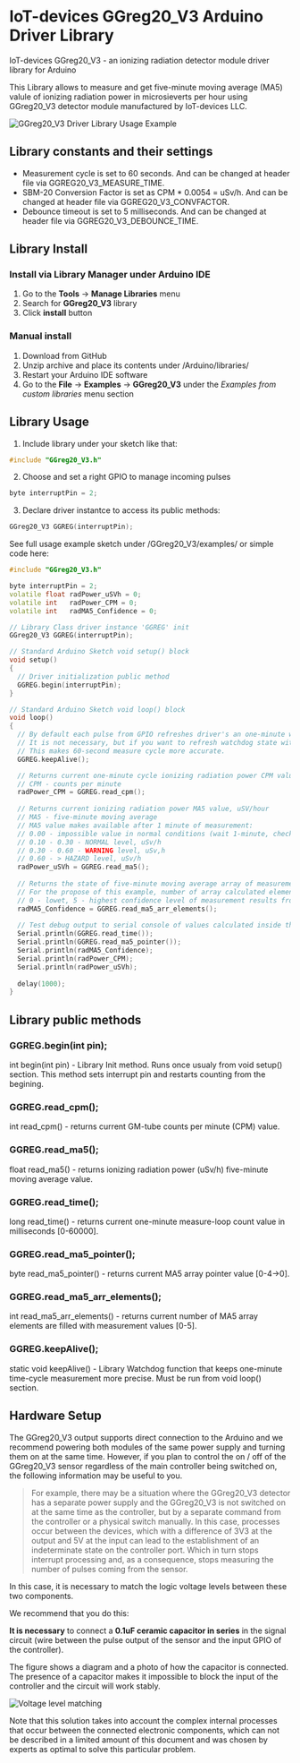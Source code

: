 # IoT-devices GGreg20_V3 Arduino Driver Library

IoT-devices GGreg20_V3 - an ionizing radiation detector module driver library for Arduino

This Library allows to measure and get five-minute moving average (MA5) valule of ionizing radiation power in microsieverts per hour using GGreg20_V3 detector module manufactured by IoT-devices LLC. 

![GGreg20_V3 Driver Library Usage Example](https://github.com/iotdevicesdev/GGreg20_V3/blob/main/extras/GGreg20_V3_Library_Example_Test_ArduinoComunityLogo_IoT-devicesLogo.png)

## Library constants and their settings
- Measurement cycle is set to 60 seconds. And can be changed at header file via GGREG20_V3_MEASURE_TIME.
- SBM-20 Conversion Factor is set as CPM * 0.0054 = uSv/h. And can be changed at header file via GGREG20_V3_CONVFACTOR.
- Debounce timeout is set to 5 milliseconds. And can be changed at header file via GGREG20_V3_DEBOUNCE_TIME.

## Library Install
### Install via Library Manager under Arduino IDE
1. Go to the **Tools** -> **Manage Libraries** menu
2. Search for **GGreg20_V3** library
3. Click **install** button
### Manual install
1. Download from GitHub
2. Unzip archive and place its contents under /Arduino/libraries/
3. Restart your Arduino IDE software
4. Go to the **File** -> **Examples** -> **GGreg20_V3** under the _Examples from custom libraries_ menu section

## Library Usage

1. Include library under your sketch like that:
````C++
#include "GGreg20_V3.h"
````
2. Choose and set a right GPIO to manage incoming pulses
````C++
byte interruptPin = 2;
````
3. Declare driver instantce to access its public methods:
````C++
GGreg20_V3 GGREG(interruptPin);
````
See full usage example sketch under /GGreg20_V3/examples/ or simple code here:
````C++
#include "GGreg20_V3.h"

byte interruptPin = 2;
volatile float radPower_uSVh = 0;
volatile int   radPower_CPM = 0;
volatile int   radMA5_Confidence = 0;

// Library Class driver instance 'GGREG' init
GGreg20_V3 GGREG(interruptPin);

// Standard Arduino Sketch void setup() block
void setup()
{
  // Driver initialization public method
  GGREG.begin(interruptPin);
}

// Standard Arduino Sketch void loop() block
void loop()
{
  // By default each pulse from GPIO refreshes driver's an one-minute watchdog time counter.
  // It is not necessary, but if you want to refresh watchdog state with a higher frequency, you may also call it from the void loop() here.
  // This makes 60-second measure cycle more accurate.
  GGREG.keepAlive();

  // Returns current one-minute cycle ionizing radiation power CPM value, uSV/hour
  // CPM - counts per minute
  radPower_CPM = GGREG.read_cpm();
  
  // Returns current ionizing radiation power MA5 value, uSV/hour
  // MA5 - five-minute moving average
  // MA5 value makes available after 1 minute of measurement:
  // 0.00 - impossible value in normal conditions (wait 1-minute, check sensor, wiring and power)
  // 0.10 - 0.30 - NORMAL level, uSv/h
  // 0.30 - 0.60 - WARNING level, uSv,h
  // 0.60 - > HAZARD level, uSv/h
  radPower_uSVh = GGREG.read_ma5();
  
  // Returns the state of five-minute moving average array of measurements
  // For the propose of this example, number of array calculated elements may be treated as confidence level
  // 0 - lowet, 5 - highest confidence level of measurement results from program start
  radMA5_Confidence = GGREG.read_ma5_arr_elements();
  
  // Test debug output to serial console of values calculated inside the GGreg20_V3 driver library
  Serial.println(GGREG.read_time());
  Serial.println(GGREG.read_ma5_pointer());
  Serial.println(radMA5_Confidence);
  Serial.println(radPower_CPM);
  Serial.println(radPower_uSVh);
  
  delay(1000);
}
````

## Library public methods
### GGREG.begin(int pin);
int begin(int pin) - Library Init method. Runs once usualy from void setup() section. This method sets interrupt pin and restarts counting from the begining. 

### GGREG.read_cpm();
int read_cpm() - returns current GM-tube counts per minute (CPM) value.

### GGREG.read_ma5();
float read_ma5() - returns ionizing radiation power (uSv/h) five-minute moving average value.

### GGREG.read_time();
long read_time()  - returns current one-minute measure-loop count value in milliseconds [0-60000].

### GGREG.read_ma5_pointer();
byte read_ma5_pointer() - returns current MA5 array pointer value [0-4->0].

### GGREG.read_ma5_arr_elements();
int read_ma5_arr_elements() - returns current number of MA5 array elements are filled with measurement values [0-5].

### GGREG.keepAlive();
static void keepAlive() - Library Watchdog function that keeps one-minute time-cycle measurement more precise. Must be run from void loop() section.

## Hardware Setup
The GGreg20_V3 output supports direct connection to the Arduino and we recommend powering both modules of the same power supply and turning them on at the same time.
However, if you plan to control the on / off of the GGreg20_V3 sensor regardless of the main controller being switched on, the following information may be useful to you.

>For example, there may be a situation where the GGreg20_V3 detector has a separate power supply and the GGreg20_V3 is not switched on at the same time as the controller, but by a separate command from the controller or a physical switch manually.
In this case, processes occur between the devices, which with a difference of 3V3 at the output and 5V at the input can lead to the establishment of an indeterminate state on the controller port. Which in turn stops interrupt processing and, as a consequence, stops measuring the number of pulses coming from the sensor.

In this case, it is necessary to match the logic voltage levels between these two components.

We recommend that you do this:

**It is necessary** to connect a **0.1uF ceramic capacitor in series** in the signal circuit (wire between the pulse output of the sensor and the input GPIO of the controller). 

The figure shows a diagram and a photo of how the capacitor is connected. The presence of a capacitor makes it impossible to block the input of the controller and the circuit will work stably.

![Voltage level matching](https://github.com/iotdevicesdev/GGreg20_V3/blob/main/extras/GGreg20_V3_Voltage-Level-Matching-3v3Output-5vInput_wLogo.jpg)

Note that this solution takes into account the complex internal processes that occur between the connected electronic components, which can not be described in a limited amount of this document and was chosen by experts as optimal to solve this particular problem.
